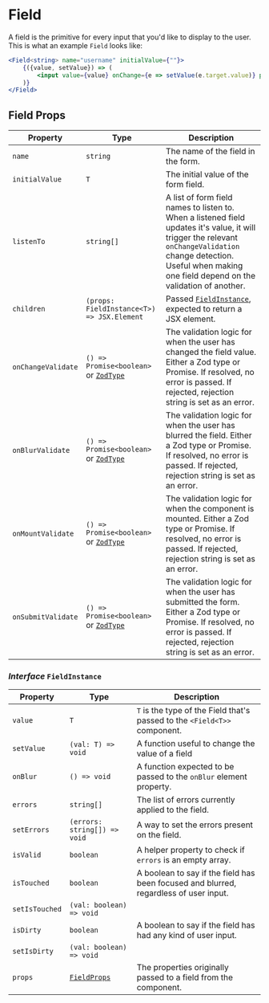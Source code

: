 # Field

A field is the primitive for every input that you'd like to display to the user. This is what an example `Field` looks like:

```jsx
<Field<string> name="username" initialValue={""}>
    {({value, setValue}) => (
        <input value={value} onChange={e => setValue(e.target.value)} placeholder={"Username"}/>
    )}
</Field>
```

## Field Props

| Property           | Type                                                         | Description                                                  |
| ------------------ | ------------------------------------------------------------ | ------------------------------------------------------------ |
| `name`             | `string`                                                     | The name of the field in the form.                           |
| `initialValue`     | `T`                                                          | The initial value of the form field.                         |
| `listenTo`         | `string[]`                                                   | A list of form field names to listen to. When a listened field updates it's value, it will trigger the relevant `onChangeValidation` change detection. Useful when making one field depend on the validation of another. |
| `children`         | `(props: FieldInstance<T>) => JSX.Element`                   | Passed [`FieldInstance`](#interface-fieldinstance), expected to return a JSX element. |
| `onChangeValidate` | `() => Promise<boolean>` or [`ZodType`](https://github.com/colinhacks/zod) | The validation logic for when the user has changed the field value. Either a Zod type or Promise. If resolved, no error is passed. If rejected, rejection string is set as an error. |
| `onBlurValidate`   | `() => Promise<boolean>` or [`ZodType`](https://github.com/colinhacks/zod) | The validation logic for when the user has blurred the field. Either a Zod type or Promise. If resolved, no error is passed. If rejected, rejection string is set as an error. |
| `onMountValidate`   | `() => Promise<boolean>` or [`ZodType`](https://github.com/colinhacks/zod) | The validation logic for when the component is mounted. Either a Zod type or Promise. If resolved, no error is passed. If rejected, rejection string is set as an error. |
| `onSubmitValidate` | `() => Promise<boolean>` or [`ZodType`](https://github.com/colinhacks/zod) | The validation logic for when the user has submitted the form. Either a Zod type or Promise. If resolved, no error is passed. If rejected, rejection string is set as an error. |

### _Interface_ `FieldInstance`

| Property       | Type                         | Description                                                  |
| -------------- | ---------------------------- | ------------------------------------------------------------ |
| `value`        | `T`                          | `T` is the type of the Field that's passed to the `<Field<T>>` component. |
| `setValue`     | `(val: T) => void`           | A function useful to change the value of a field             |
| `onBlur`       | `() => void`                 | A function expected to be passed to the `onBlur` element property. |
| `errors`       | `string[]`                   | The list of errors currently applied to the field.           |
| `setErrors`    | `(errors: string[]) => void` | A way to set the errors present on the field.                |
| `isValid`      | `boolean`                    | A helper property to check if `errors` is an empty array.    |
| `isTouched`    | `boolean`                    | A boolean to say if the field has been focused and blurred, regardless of user input. |
| `setIsTouched` | `(val: boolean) => void`     |                                                              |
| `isDirty`      | `boolean`                    | A boolean to say if the field has had any kind of user input. |
| `setIsDirty`   | `(val: boolean) => void`     |                                                              |
| `props`        | [`FieldProps`](#field-props) | The properties originally passed to a field from the component. |
